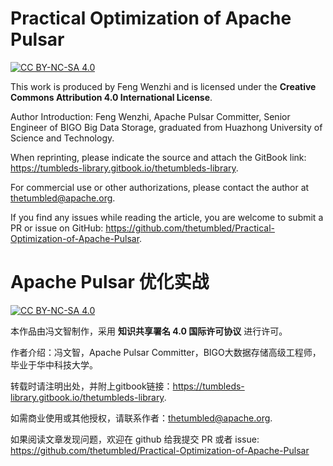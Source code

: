 
# Practical Optimization of Apache Pulsar
[![CC BY-NC-SA 4.0](https://i.creativecommons.org/l/by-nc-sa/4.0/88x31.png)](http://creativecommons.org/licenses/by-nc-sa/4.0/)

This work is produced by Feng Wenzhi and is licensed under the **Creative Commons Attribution 4.0 International License**.

Author Introduction: Feng Wenzhi, Apache Pulsar Committer, Senior Engineer of BIGO Big Data Storage, graduated from Huazhong University of Science and Technology.

When reprinting, please indicate the source and attach the GitBook link: https://tumbleds-library.gitbook.io/thetumbleds-library.

For commercial use or other authorizations, please contact the author at thetumbled@apache.org.

If you find any issues while reading the article, you are welcome to submit a PR or issue on GitHub: https://github.com/thetumbled/Practical-Optimization-of-Apache-Pulsar.



# Apache Pulsar 优化实战
[![CC BY-NC-SA 4.0](https://i.creativecommons.org/l/by-nc-sa/4.0/88x31.png)](http://creativecommons.org/licenses/by-nc-sa/4.0/)

本作品由冯文智制作，采用 **知识共享署名 4.0 国际许可协议** 进行许可。

作者介绍：冯文智，Apache Pulsar Committer，BIGO大数据存储高级工程师，毕业于华中科技大学。

转载时请注明出处，并附上gitbook链接：https://tumbleds-library.gitbook.io/thetumbleds-library.

如需商业使用或其他授权，请联系作者：thetumbled@apache.org.

如果阅读文章发现问题，欢迎在 github 给我提交 PR 或者 issue: https://github.com/thetumbled/Practical-Optimization-of-Apache-Pulsar


